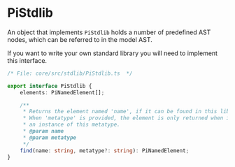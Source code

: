 # PiStdlib

An object that implements `PiStdlib` holds a number of predefined AST nodes, which
can be referred to in the model AST.

If you want to write your own standard library you will need to implement this interface.

```ts
/* File: core/src/stdlib/PiStdlib.ts  */

export interface PiStdlib {
	elements: PiNamedElement[];

	/**
	 * Returns the element named 'name', if it can be found in this library.
	 * When 'metatype' is provided, the element is only returned when it is
	 * an instance of this metatype.
	 * @param name
	 * @param metatype
	 */
	find(name: string, metatype?: string): PiNamedElement;
}
```
